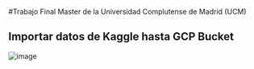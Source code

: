 #Trabajo Final Master de la Universidad Complutense de Madrid (UCM)

<h2>Importar datos de Kaggle hasta GCP Bucket</h2>

![image](https://user-images.githubusercontent.com/21319105/187302836-ad72e700-674e-4d0c-8bee-70dce3614df6.png)

